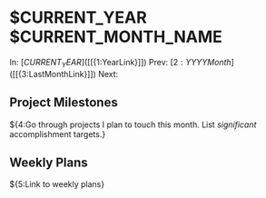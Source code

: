 # $CURRENT_YEAR $CURRENT_MONTH_NAME
In: [$CURRENT_YEAR]([[${1:YearLink}]])
Prev: [${2:YYYY Month}]([[${3:LastMonthLink}]])
Next:

## Project Milestones

${4:Go through projects I plan to touch this month.  List _significant_ accomplishment targets.}

## Weekly Plans

${5:Link to weekly plans}